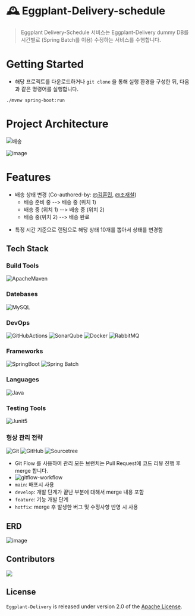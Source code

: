 # 🕰 Eggplant-Delivery-schedule
> Eggplant Delivery-Schedule 서비스는 Eggplant-Delivery dummy DB를 시간별로 (Spring Batch를 이용) 수정하는 서비스를 수행합니다.

# Getting Started
- 해당 프로젝트를 다운로드하거나 `git clone` 을 통해 실행 환경을 구성한 뒤, 다음과 같은 명령어를 실행합니다.

```
./mvnw spring-boot:run
```

# Project Architecture

![배송](https://user-images.githubusercontent.com/53285909/184058391-1a8d0582-a190-456c-b1a7-40b7dbf6159a.svg)

![image](https://user-images.githubusercontent.com/53285909/184069587-cee635ea-0f6c-454a-a004-6cbaa69abd1f.png)

# Features

- 배송 상태 변경 (Co-authored-by: [@김훈민](http://github.com/bunsung92), [@조재철](https://github.com/JoisFe))
  - 배송 준비 중 --> 배송 중 (위치 1)
  - 배송 중 (위치 1) --> 배송 중 (위치 2)
  - 배송 중(위치 2) --> 배송 완료
  
* 특정 시간 기준으로 랜덤으로 해당 상태 10개를 뽑아서 상태를 변경함 

## Tech Stack
### Build Tools

![ApacheMaven](https://img.shields.io/badge/Maven-C71A36?style=flat&logo=ApacheMaven&logoColor=white)

### Datebases

![MySQL](https://img.shields.io/badge/MySQL-4479A1?style=flat&logo=MySQL&logoColor=white)

### DevOps

![GitHubActions](https://img.shields.io/badge/GitHub%20Actions-2088FF?style=flat&logo=GitHubActions&logoColor=white)
![SonarQube](https://img.shields.io/badge/SonarQube-4E98CD?style=flat&logo=SonarQube&logoColor=white)
![Docker](https://img.shields.io/badge/Docker-2496ED?style=flat&logo=Docker&logoColor=white)
![RabbitMQ](http://img.shields.io/badge/RabbitMQ-FF81F9?style=flat&logo=RabbitMQ&logoColor=#FF6600)

### Frameworks

![SpringBoot](https://img.shields.io/badge/Spring%20Boot-6DB33F?style=flat&logo=SpringBoot&logoColor=white)
![Spring Batch](https://img.shields.io/badge/Spring%20Batch-6DB33F?style=flat&logo=Spring&logoColor=white)

### Languages

![Java](https://img.shields.io/badge/Java-ED8B00?style=for-the-badge&logo=java&logoColor=white&style=flat)

### Testing Tools

![Junit5](https://img.shields.io/badge/Junit5-25A162?style=flat&logo=Junit5&logoColor=white)

### 형상 관리 전략

![Git](https://img.shields.io/badge/Git-F05032?style=flat&logo=Git&logoColor=white)
![GitHub](https://img.shields.io/badge/GitHub-181717?style=flat&logo=GitHub&logoColor=white)
![Sourcetree](https://img.shields.io/badge/Sourcetree-0052CC?style=flat&logo=Sourcetree&logoColor=white)

- Git Flow 를 사용하여 관리
  모든 브랜치는 Pull Request에 코드 리뷰 진행 후 merge 합니다.
- ![gitflow-workflow](https://user-images.githubusercontent.com/54662174/183854876-aa8c7e55-ce19-4cbf-ba7c-8921ab7a8ab8.png)
- `main`: 배포시 사용
- `develop`: 개발 단계가 끝난 부분에 대해서 merge 내용 포함
- `feature`: 기능 개발 단계
- `hotfix`: merge 후 발생한 버그 및 수정사항 반영 시 사용

## ERD
![image](https://user-images.githubusercontent.com/53285909/184069243-7778ccaf-c36d-4562-ac86-2f3debc66599.png)
## Contributors

<a href="https://github.com/nhn-academy/eggplant-delivery/graphs/contributors">
<img src="https://contrib.rocks/image?repo=nhn-academy/eggplant-delivery" />
</a>


## License

`Eggplant-Delivery` is released under version 2.0 of the [Apache License](https://www.apache.org/licenses/LICENSE-2.0).
